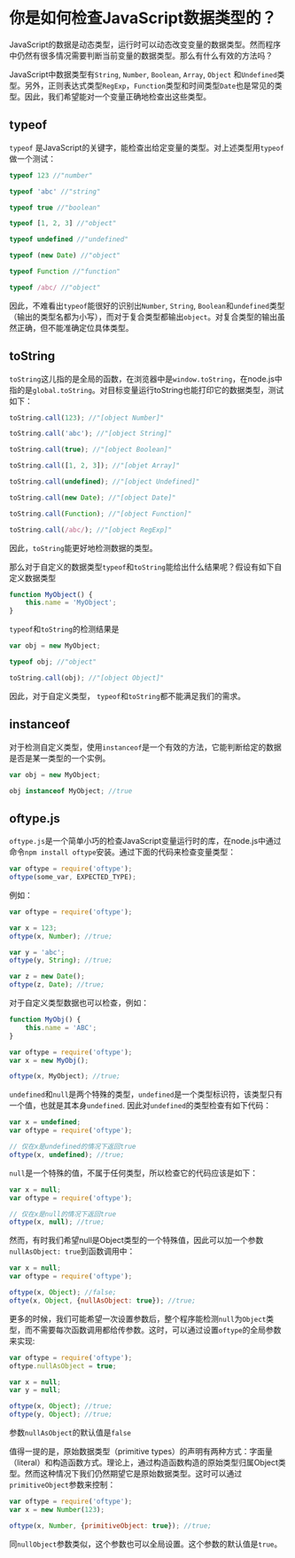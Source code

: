 # 你是如何检查JavaScript数据类型的？

JavaScript的数据是动态类型，运行时可以动态改变变量的数据类型。然而程序中仍然有很多情况需要判断当前变量的数据类型。那么有什么有效的方法吗？

JavaScript中数据类型有`String`, `Number`, `Boolean`, `Array`, `Object` 和`Undefined`类型。另外，正则表达式类型`RegExp`，`Function`类型和时间类型`Date`也是常见的类型。因此，我们希望能对一个变量正确地检查出这些类型。

## typeof
`typeof` 是JavaScript的关键字，能检查出给定变量的类型。对上述类型用`typeof`做一个测试：
```javascript
typeof 123 //"number"

typeof 'abc' //"string"

typeof true //"boolean"

typeof [1, 2, 3] //"object"

typeof undefined //"undefined"

typeof (new Date) //"object"

typeof Function //"function"

typeof /abc/ //"object"
```

因此，不难看出`typeof`能很好的识别出`Number`, `String`, `Boolean`和`undefined`类型（输出的类型名都为小写），而对于复合类型都输出`object`。对复合类型的输出虽然正确，但不能准确定位具体类型。

## toString
`toString`这儿指的是全局的函数，在浏览器中是`window.toString`，在node.js中指的是`global.toString`。对目标变量运行toString也能打印它的数据类型，测试如下：
```javascript
toString.call(123); //"[object Number]"

toString.call('abc'); //"[object String]"

toString.call(true); //"[object Boolean]"

toString.call([1, 2, 3]); //"[objet Array]"

toString.call(undefined); //"[object Undefined]"

toString.call(new Date); //"[object Date]"

toString.call(Function); //"[object Function]"

toString.call(/abc/); //"[object RegExp]"
```

因此，`toString`能更好地检测数据的类型。

那么对于自定义的数据类型`typeof`和`toString`能给出什么结果呢？假设有如下自定义数据类型
```javascript
function MyObject() {
    this.name = 'MyObject';
}
```
`typeof`和`toString`的检测结果是
```javascript
var obj = new MyObject;

typeof obj; //"object"

toString.call(obj); //"[object Object]"
```
因此，对于自定义类型， `typeof`和`toString`都不能满足我们的需求。

## instanceof
对于检测自定义类型，使用`instanceof`是一个有效的方法，它能判断给定的数据是否是某一类型的一个实例。
```javascript
var obj = new MyObject;

obj instanceof MyObject; //true
```

## oftype.js
`oftype.js`是一个简单小巧的检查JavaScript变量运行时的库，在node.js中通过命令`npm install oftype`安装。通过下面的代码来检查变量类型：
```javascript
var oftype = require('oftype');
oftype(some_var, EXPECTED_TYPE);
```
例如：
```javascript
var oftype = require('oftype');

var x = 123;
oftype(x, Number); //true;

var y = 'abc';
oftype(y, String); //true;

var z = new Date();
oftype(z, Date); //true;
```

对于自定义类型数据也可以检查，例如：
```javascript
function MyObj() {
    this.name = 'ABC';
}

var oftype = require('oftype');
var x = new MyObj();

oftype(x, MyObject); //true;
```

`undefined`和`null`是两个特殊的类型，`undefined`是一个类型标识符，该类型只有一个值，也就是其本身`undefined`. 因此对`undefined`的类型检查有如下代码：
```javascript
var x = undefined;
var oftype = require('oftype');

// 仅在x是undefined的情况下返回true
oftype(x, undefined); //true;
```

`null`是一个特殊的值，不属于任何类型，所以检查它的代码应该是如下：
```javascript
var x = null;
var oftype = require('oftype');

// 仅在x是null的情况下返回true
oftype(x, null); //true;
```

然而，有时我们希望null是Object类型的一个特殊值，因此可以加一个参数`nullAsObject: true`到函数调用中：
```javascript
var x = null;
var oftype = require('oftype');

oftype(x, Object); //false;
oftye(x, Object, {nullAsObject: true}); //true;
```

更多的时候，我们可能希望一次设置参数后，整个程序能检测`null`为`Object`类型，而不需要每次函数调用都给传参数。这时，可以通过设置`oftype`的全局参数来实现:
```javascript
var oftype = require('oftype');
oftype.nullAsObject = true;

var x = null;
var y = null;

oftype(x, Object); //true;
oftype(y, Object); //true;
```

参数`nullAsObject`的默认值是`false`

值得一提的是，原始数据类型（primitive types）的声明有两种方式：字面量（literal）和构造函数方式。理论上，通过构造函数构造的原始类型归属Object类型。然而这种情况下我们仍然期望它是原始数据类型。这时可以通过`primitiveObject`参数来控制：
```javascript
var oftype = require('oftype');
var x = new Number(123);

oftype(x, Number, {primitiveObject: true}); //true;
```

同`nullObject`参数类似，这个参数也可以全局设置。这个参数的默认值是`true`。
